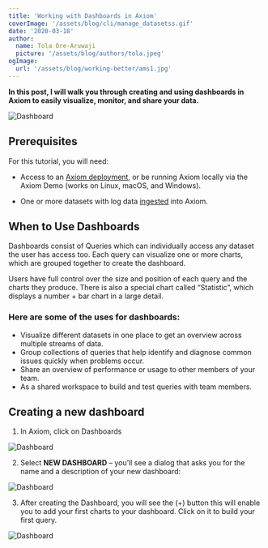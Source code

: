 ```yaml
---
title: 'Working with Dashboards in Axiom'
coverImage: '/assets/blog/cli/manage_datasetss.gif' 
date: '2020-03-18'
author:
  name: Tola Ore-Aruwaji
  picture: '/assets/blog/authors/tola.jpeg'
ogImage:
  url: '/assets/blog/working-better/ams1.jpg'
---
```


**In this post, I will walk you through creating and using dashboards in Axiom to easily visualize, monitor, and share your data.**

![Dashboard](/assets/blog/dashboards/dashboard1.jpeg)

## Prerequisites

For this tutorial, you will need:

- Access to an [Axiom deployment](https://www.axiom.co/download/), or be running Axiom locally via the Axiom Demo (works on Linux, macOS, and Windows).

- One or more datasets with log data [ingested](https://docs.axiom.co/usage/ingest/) into Axiom.

## When to Use Dashboards

Dashboards consist of Queries which can individually access any dataset the user has access too. Each query can visualize one or more charts, which are grouped together to create the dashboard.

Users have full control over the size and position of each query and the charts they produce. There is also a special chart called “Statistic”, which displays a number + bar chart in a large detail.

### Here are some of the uses for dashboards:

- Visualize different datasets in one place to get an overview across multiple streams of data. 
- Group collections of queries that help identify and diagnose common issues quickly when problems occur. 
- Share an overview of performance or usage to other members of your team.
- As a shared workspace to build and test queries with team members.

## Creating a new dashboard

1. In Axiom, click on Dashboards

![Dashboard](/assets/blog/dashboards/dashboard2.jpeg)

2. Select **NEW DASHBOARD** – you’ll see a dialog that asks you for the name and a description of your new dashboard:

![Dashboard](/assets/blog/dashboards/dashboard3.jpeg)

3. After creating the Dashboard, you will see the (+) button this will enable you to add your first charts to your dashboard. Click on it to build your first query.

![Dashboard](/assets/blog/dashboards/dashboard4.jpeg)


